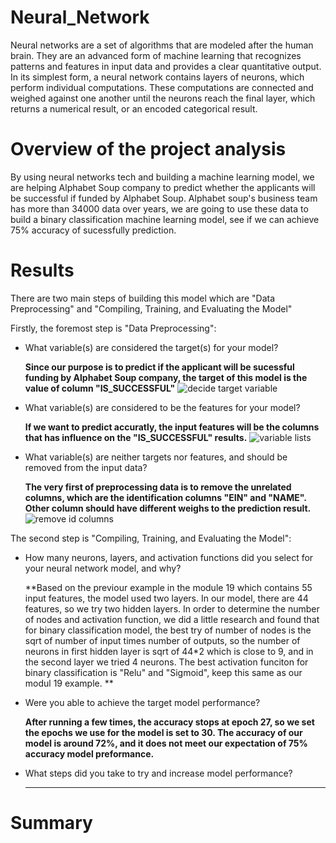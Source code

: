 # Neural_Network

Neural networks are a set of algorithms that are modeled after the human brain. They are an advanced form of machine learning that recognizes patterns and features in input data and provides a clear quantitative output. In its simplest form, a neural network contains layers of neurons, which perform individual computations. These computations are connected and weighed against one another until the neurons reach the final layer, which returns a numerical result, or an encoded categorical result.

# Overview of the project analysis

By using neural networks tech and building a machine learning model, we are helping Alphabet Soup company to predict whether the applicants will be successful if funded by Alphabet Soup. Alphabet soup's business team has more than 34000 data over years, we are going to use these data to build a binary classification machine learning model, see if we can achieve 75% accuracy of sucessfully prediction.

# Results

There are two main steps of building this model which are "Data Preprocessing" and "Compiling, Training, and Evaluating the Model"

Firstly, the foremost step is "Data Preprocessing":

- What variable(s) are considered the target(s) for your model?
  
  **Since our purpose is to predict if the applicant will be sucessful funding by Alphabet Soup company, the target of this model is the value of column "IS_SUCCESSFUL"**
  ![decide target variable]()
  
- What variable(s) are considered to be the features for your model?

  **If we want to predict accuratly, the input features will be the columns that has influence on the "IS_SUCCESSFUL" results.**
  ![variable lists]()
  
- What variable(s) are neither targets nor features, and should be removed from the input data?

  **The very first of preprocessing data is to remove the unrelated columns, which are the identification columns "EIN" and "NAME". Other column should have different weighs to the prediction result.** 
  ![remove id columns]()

The second step is "Compiling, Training, and Evaluating the Model":

- How many neurons, layers, and activation functions did you select for your neural network model, and why?

  **Based on the previour example in the module 19 which contains 55 input features, the model used two layers. In our model, there are 44 features, so we try two hidden layers. In order to determine the number of nodes and activation function, we did a little research and found that for binary classification model, the best try of number of nodes is the sqrt of number of input times number of outputs, so the number of neurons in first hidden layer is sqrt of 44*2 which is close to 9, and in the second layer we tried 4 neurons. The best activation funciton for binary classification is "Relu" and "Sigmoid", keep this same as our modul 19 example. **

- Were you able to achieve the target model performance?

  **After running a few times, the accuracy stops at epoch 27, so we set the epochs we use for the model is set to 30. The accuracy of our model is around 72%, and it does not meet our expectation of 75% accuracy model preformance.**
  
- What steps did you take to try and increase model performance?

  ****
# Summary
